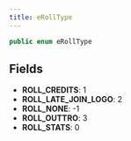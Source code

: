```yaml
---
title: eRollType
---
```


```csharp
public enum eRollType
```

## Fields

- **ROLL_CREDITS**: 1
- **ROLL_LATE_JOIN_LOGO**: 2
- **ROLL_NONE**: -1
- **ROLL_OUTTRO**: 3
- **ROLL_STATS**: 0

